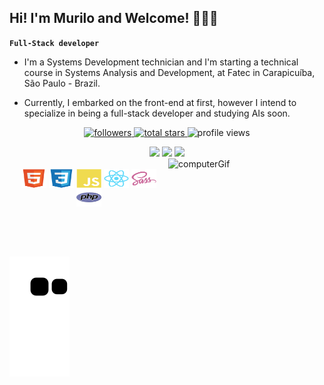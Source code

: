 ## Hi! I'm Murilo and Welcome! 👨‍💻👋

**`Full-Stack developer`**

- I'm a Systems Development technician and I'm starting a technical course in Systems Analysis and Development, at Fatec in Carapicuíba, São Paulo - Brazil.

- Currently, I embarked on the front-end at first, however I intend to specialize in being a full-stack developer and studying AIs soon.

<p align="center">
<a href="https://github.com/lilo-afk?tab=followers">
  <img alt="followers" title="Follow me on Github" src="https://custom-icon-badges.demolab.com/github/followers/lilo-afk?color=236ad3&labelColor=1155ba&style=for-the-badge&logo=person-add&label=Follow&logoColor=white"/>
</a>
<a href="https://github.com/lilo-afk?tab=repositories&sort=stargazers">
  <img alt="total stars" title="Total stars on GitHub" src="https://custom-icon-badges.demolab.com/github/stars/lilo-afk?color=55960c&style=for-the-badge&labelColor=488207&logo=star"/>
</a>
<img alt="profile views" title="Profile views on GitHub" src="https://komarev.com/ghpvc/?username=lilo-afk&style=for-the-badge&color=blue"/>
</p>
<div align="center" justify="space-around">
  <a href="https://github.com/Lilo-afk">
</div>
<div align="center"> 
  <a href="https://www.instagram.com/lilo.mma" target="_blank"><img src="https://img.shields.io/badge/-Instagram-%23E4405F?style=for-the-badge&logo=instagram&logoColor=white" target="_blank"></a>
  <a href = "mailto: mma.murilo@gmail.com"><img src="https://img.shields.io/badge/-Gmail-%23333?style=for-the-badge&logo=gmail&logoColor=white" target="_blank"></a>
  <a href="https://www.linkedin.com/in/murilo-martins-alves-5947501a4/" target="_blank"><img src="https://img.shields.io/badge/-LinkedIn-%230077B5?style=for-the-badge&logo=linkedin&logoColor=white" target="_blank"></a> 
</div>

  <img align="right" alt="computerGif" height="150" width="250" src="https://user-images.githubusercontent.com/80017589/213291999-1c48aa92-b93e-482f-8fbf-9313eaca6165.gif">
  
<div align="center"><br>
  <img align="center" alt="Murilo-HTML" height="30" width="40" src="https://raw.githubusercontent.com/devicons/devicon/master/icons/html5/html5-original.svg">
  <img align="center" alt="Murilo-CSS" height="30" width="40" src="https://raw.githubusercontent.com/devicons/devicon/master/icons/css3/css3-original.svg">
  <img align="center" alt="Murilo-JS" height="30" width="40" src="https://raw.githubusercontent.com/devicons/devicon/master/icons/javascript/javascript-plain.svg">
  <img align="center" alt="Murilo-REACT" height="30" width="40" src="https://raw.githubusercontent.com/devicons/devicon/master/icons/react/react-original.svg">
  <img align="center" alt="Murilo-SASS" height="30" width="40" src="https://raw.githubusercontent.com/devicons/devicon/master/icons/sass/sass-original.svg">
  <img align="center" alt="Murilo-PHP" height="30" width="40" src="https://raw.githubusercontent.com/devicons/devicon/master/icons/php/php-original.svg">
 </div><br><br><br>
    
  ##
 
  ![Snake animation](https://github.com/lilo-afk/lilo-afk/blob/output/github-contribution-grid-snake.svg)
 
</div>
